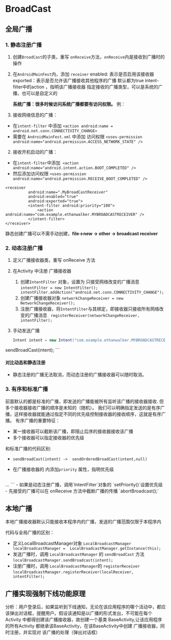 # BroadCast

## 全局广播
### 1. 静态注册广播
1. 创建`BroadCast`的子类，重写 `onReceive`方法，`onReceive`内是接收到广播时的操作
2. 在`AndroidMainFest`内，添加 `receiver`
   enabled:  表示是否启用该接收器
   exported：表示是否允许该广播接收其他程序的广播
   默认都为true
   intent-filter中的action ，指明该广播接收器 指定接收的广播类型，可以是系统的广播，也可以是自定义的

   **系统广播：很多时候访问系统广播都要有访问权限。**
   例： 
  1. 接收网络信息的广播：
  - 在`intent-filter` 中添加 `<action android:name = android.net.conn.CONNECTIVITY_CHANGE>`
  - 需要在 `AndroidMainFest.xml` 中添加 访问权限
`<uses-permission android:name="android.permission.ACCESS_NETWORK_STATE" />`
 2. 接收开机启动的广播：
 - 在`intent-filter`中添加` <action android:name="android.intent.action.BOOT_COMPLETED" />`
 - 然后添加访问权限
   `<uses-permission android:name="android.permission.RECEIVE_BOOT_COMPLETED" />`

  ```
<receiver
            android:name=".MyBroadCastReceiver"
            android:enabled="true"
            android:exported="true">
            <intent-filter android:priority="100">
                <action android:name="com.example.ethanwalker.MYBROADCASTRECEIVER" />
            </intent-filter>
</receiver>
  ```

静态创建广播可以不需手动创建，**file->new -> other -> broadcast receiver**
### 2. 动态注册广播
1. 定义广播接收器类，重写 onReceive 方法
2. 在Activity 中注册 广播接收器
	1.  创建`IntentFilter` 对象，设置为 只接受网络改变的广播消息
        `intentFilter = new IntentFilter();`
	    ` intentFilter.addAction("android.net.conn.CONNECTIVITY_CHANGE");`
    2.   创建广播接收器对象
    `networkChangeReceiver = new NetworkChangeReceiver();`
    3. 注册广播接收器，将`IntentFilter`与其绑定，即接收器只接收所有网络改变的广播消息
	  ` registerReceiver(networkChangeReceiver, intentFilter);`
3. 手动发送广播
	
	```java
	Intent intent = new Intent("com.example.ethanwalker.MYBROADCASTRECEIVER");
sendBroadCast(intent); 
	```
#### 对比动态和静态注册
- 静态注册的广播无法取消，而动态注册的广播接收器可以随时取消。

### 3. 有序和标准广播
前面默认的都是标准的广播，即发送的广播能被所有监听该广播的接收器接收. 但多个接收器接收广播的顺序是未知的（随机）。 我们可以明确指定发送的是有序广播，这样接收器就能通过指定不同的优先级控制接收器的接收顺序，这就是有序广播。
有序广播的重要特征：
- 某一接收器可以截断该广播，即阻止后序的接收器接收该广播
- 多个接收器可以指定接收器的优先级

和标准广播的代码区别:
- `sendBroadCast(intent) ->  sendOrderedBroadCast(intent,null)`
-  在广播接收器的 <intent-filter> 内添加`priority` 属性，指明优先级

	```xml
<receiver>
	    <intent-filter android:priority="100">
		 ...
	    </intent-filter>
</receiver>
	```
- 如果是动态注册广播，调用`IntentFilter`对象的 `setPriority()`设置优先级
- 先接受的广播可以在 onReceive 方法中截断广播的传播
    `abortBroadcast();`

## 本地广播

本地广播接收器默认只能接收本程序内的广播，发送的广播范围仅限于本程序内

代码与全局广播的区别：
- 定义LocalBroadcastManager对象
		  `LocalBroadcastManager localBroadcastManager =  LocalBroadcastManager.getInstance(this);`
- 发送广播时，调用 `LocalBroadcastManager` 的 `sendBroadCast` 方法
	 `localBroadcastManager.sendBroadcast(intent);`
- 注册广播时，调用 `LocalBroadcastManager`的 `registerReceiver`
	`localBroadcastManager.registerReceiver(localReceiver, intentFilter);`



## 广播实现强制下线功能原理
分析：用户登录后，如果监听到下线通知，无论在该应用程序的哪个活动中，都应该弹出对话框，提醒用户。假设该通知是以广播的形式发出，不可能在每个Activity 中都得创建该广播接收器，故创建一个基类  BaseActivity,让该应用程序的所有Activity 都继承该BaseActivity，在该BaseActivity中创建 广播接收器，同时注册，并实现对 该广播的处理（弹出对话框）



		 
